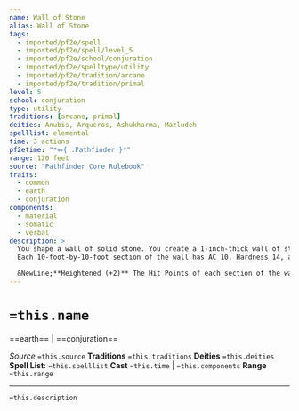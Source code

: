```yaml
---
name: Wall of Stone
alias: Wall of Stone
tags:
  - imported/pf2e/spell
  - imported/pf2e/spell/level_5
  - imported/pf2e/school/conjuration
  - imported/pf2e/spelltype/utility
  - imported/pf2e/tradition/arcane
  - imported/pf2e/tradition/primal
level: 5
school: conjuration
type: utility
traditions: [arcane, primal]
deities: Anubis, Arqueros, Ashukharma, Mazludeh
spelllist: elemental
time: 3 actions
pf2etime: "*⬽{ .Pathfinder }*"
range: 120 feet
source: "Pathfinder Core Rulebook"
traits:
  - common
  - earth
  - conjuration
components:
  - material
  - somatic
  - verbal
description: >
  You shape a wall of solid stone. You create a 1-inch-thick wall of stone up to 120 feet long, and 20 feet high. You can shape the wall's path, placing each 5 feet of the wall on the border between squares. The wall doesn't need to stand vertically, so you can use it to form a bridge or set of stairs, for example. You must conjure the wall in an unbroken open space so its edges don't pass through any creatures or objects, or the spell is lost.
  Each 10-foot-by-10-foot section of the wall has AC 10, Hardness 14, and 50 Hit Points, and it's immune to critical hits and precision damage. A destroyed section of the wall can be moved through, but the rubble created from it is difficult terrain.

  &NewLine;**Heightened (+2)** The Hit Points of each section of the wall increase by 15.
---
```

# `=this.name`
==earth== | ==conjuration==

*Source* `=this.source`
**Traditions** `=this.traditions`
**Deities** `=this.deities`
**Spell List**: `=this.spelllist`
**Cast** `=this.time` | `=this.components`
**Range** `=this.range`

***
`=this.description`